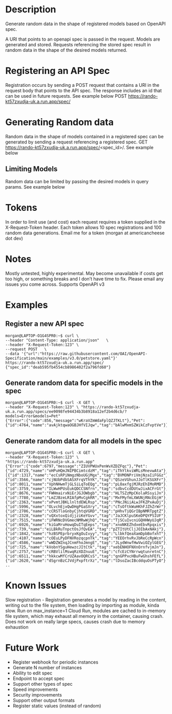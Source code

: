 # Description
Generate random data in the shape of registered models based on OpenAPI spec.

A URI that points to an openapi spec is passed in the request. Models are generated and stored. Requests referencing the stored spec result in random data in the shape of the desired models returned.
# Registering an API Spec
Registration occurs by sending a POST request that contains a URI in the request body that points to the API spec. The response includes an id that can be used in future requests. See example below
POST https://rando-kt57zxudja-uk.a.run.app/spec/
# Generating Random data
Random data in the shape of models contained in a registered spec can be generated by sending a request referencing a registered spec.
GET https://rando-kt57zxudja-uk.a.run.app/spec/<spec_id>/. See example below
## Limiting Models
Random data can be limited by passing the desired models in query params. See example below
# Tokens
In order to limit use (and cost) each request requires a token supplied in the X-Request-Token header. Each token allows 10 spec registrations and 100 random data generations. Email me for a token (morgan at americancheese dot dev)
# Notes
Mostly untested, highly experimental. May become unavailable if costs get too high, or something breaks and I don’t have time to fix. Please email any issues you come across.
Supports OpenAPI v3
# Examples
## Register a new API spec
```
morgan@LAPTOP-O1G4SPR0:~$ curl \
--header "Content-Type: application/json"   \
--header "X-Request-Token:123" \
--request POST   \
--data '{"url":"https://raw.githubusercontent.com/OAI/OpenAPI-Specification/main/examples/v3.0/petstore.yaml"}' 
https://rando-kt57zxudja-uk.a.run.app/spec/
{"spec_id":"deab595fb4554cb8986402f2a796fd60"}
```
## Generate random data for specific models in the spec
```
morgan@LAPTOP-O1G4SPR0:~$ curl -X GET \
--header "X-Request-Token:123" \ "https://rando-kt57zxudja-uk.a.run.app/specs/ee9098fe94434b3b8918a12ef2b4d6cb/?models=Error&models=Pet"
{"Error":{"code":856,"message":"wKraVZmWdaFplQZJTKLt"},"Pet":{"id":4764,"name":"avAjktqwaOGBJHfVIJqw","tag":"bAlwMxmSZWikCzFvptVe"}}
```
## Generate random data for all models in the spec
```
morgan@LAPTOP-O1G4SPR0:~$ curl -X GET \
--header "X-Request-Token:123" \
"https://rando-kt57zxudja-uk.a.run.app"
{"Error":{"code":6797,"message":"ZIUVPWUxPenWvXZDZFqc"},"Pet":{"id":4729,"name":"oHPuHQmJNIPBCimtcdzM","tag":"iThYlkviWRLsMnevwAta"},"Pets":[{"id":1317,"name":"ecCsRPiNmgzNboUGjMgx","tag":"BVMONPriVmjNzaIiFGGz"},{"id":3566,"name":"cjNUbPdbSASXFrqVThYK","tag":"QSzeVGhunJJoTlKSUXFr"},{"id":8011,"name":"VphNHwmTjGLSiLqToEQg","tag":"pLOaxfgjMJRzEhIMoRMD"},{"id":3759,"name":"ILWwHPUsEukQDCCSNfrn","tag":"sdbvCcdDUtwJixACFrGt"},{"id":8676,"name":"FWHmairxNiErJGJOWbgb","tag":"HLTSZzMpCKolaRSsyiJn"},{"id":7780,"name":"LmZJBzeLRIAfpMvCgkRR","tag":"MxFMyfmLXWUNjRNcEGjH"},{"id":2363,"name":"xPvmtJBKLlnltdEWLRsp","tag":"PNcJNiiALwJFKZPxAuDj"},{"id":5996,"name":"OLvchEjxQwDHgPGaSXry","tag":"cTsOftkWuHKhFJZhZrWr"},{"id":2706,"name":"cCRSTloGnbyCjhtqVGRD","tag":"pHhvTiQGrIBpNMRTpgtZ"},{"id":2328,"name":"vQXxtoxQidjjziKeYGvv","tag":"JaJCKlpuSKeDPQYPSIUF"},{"id":7515,"name":"iFWRNcDVGmecNMRwWjhQ","tag":"TjSCuIvcniGQHHWyUJqR"},{"id":6926,"name":"kiGaMruHowqDuITqEeps","tag":"xnoNKEZhdxeEbvRpqxis"},{"id":739,"name":"eiLBkRuTnpctOsJfQvEA","tag":"pZTItUtCljJOIbAxNAkj"},{"id":1842,"name":"hzBSPEprbryxKgOuIvyy","tag":"LlbkfQeaXamDpbBofxhT"},{"id":4107,"name":"cOEuLPyDFNVRozqcpnTk","tag":"YEEOrhvRvJbReCcRpWcn"},{"id":4586,"name":"wWDZWZnqJCnmFhoJmngE","tag":"JLydWnwfHwVwiOZylGEG"},{"id":725,"name":"kVobnYSguHewzcJItCtk","tag":"xebENHOFNXnOrnfvjmJn"},{"id":2757,"name":"cRBVlilMswqRzXDZnuuE","tag":"cfcEzCYNrrwqtunretnC"},{"id":6511,"name":"hkkcwMfCrUZAavOQRCsS","tag":"qnGPPxcHBuFwGhshFEfL"},{"id":2620,"name":"dSgrnBzCJVdjPxpftrXz","tag":"lDsoZacIBcddquOsPTyO"}
..
```
# Known Issues
Slow registration - Registration generates a model by reading in the content, writing out to the file system, then loading by importing as module, kinda slow.
Run on max_instance=1 Cloud Run, modules are cached to in-memory file system, which may exhaust all memory in the container, causing crash.
Does not work on really large specs, causes crash due to memory exhaustion
# Future Work
- Register webhook for periodic instances
- Generate N number of instances
- Ability to edit spec
- Endpoint to accept spec
- Support other types of spec
- Speed improvements
- Security improvements
- Support other output formats
- Register static values (instead of random)
